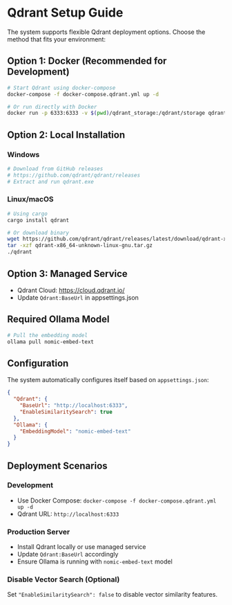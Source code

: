 # Qdrant Setup Guide

The system supports flexible Qdrant deployment options. Choose the method that fits your environment:

## Option 1: Docker (Recommended for Development)

```bash
# Start Qdrant using docker-compose
docker-compose -f docker-compose.qdrant.yml up -d

# Or run directly with Docker
docker run -p 6333:6333 -v $(pwd)/qdrant_storage:/qdrant/storage qdrant/qdrant
```

## Option 2: Local Installation

### Windows
```bash
# Download from GitHub releases
# https://github.com/qdrant/qdrant/releases
# Extract and run qdrant.exe
```

### Linux/macOS
```bash
# Using cargo
cargo install qdrant

# Or download binary
wget https://github.com/qdrant/qdrant/releases/latest/download/qdrant-x86_64-unknown-linux-gnu.tar.gz
tar -xzf qdrant-x86_64-unknown-linux-gnu.tar.gz
./qdrant
```

## Option 3: Managed Service
- Qdrant Cloud: https://cloud.qdrant.io/
- Update `Qdrant:BaseUrl` in appsettings.json

## Required Ollama Model

```bash
# Pull the embedding model
ollama pull nomic-embed-text
```

## Configuration

The system automatically configures itself based on `appsettings.json`:

```json
{
  "Qdrant": {
    "BaseUrl": "http://localhost:6333",
    "EnableSimilaritySearch": true
  },
  "Ollama": {
    "EmbeddingModel": "nomic-embed-text"
  }
}
```

## Deployment Scenarios

### Development
- Use Docker Compose: `docker-compose -f docker-compose.qdrant.yml up -d`
- Qdrant URL: `http://localhost:6333`

### Production Server
- Install Qdrant locally or use managed service
- Update `Qdrant:BaseUrl` accordingly
- Ensure Ollama is running with `nomic-embed-text` model

### Disable Vector Search (Optional)
Set `"EnableSimilaritySearch": false` to disable vector similarity features.